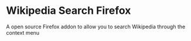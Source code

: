 # Wikipedia Search Firefox
A open source Firefox addon to allow you to search Wikipedia through the context menu
